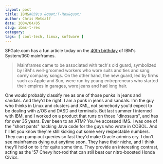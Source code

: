 ```yaml
---
layout: post
title: IBM&#039;s &quot;T-Rex&quot;
author: Chris Metcalf
date: 2004/04/05
slug: ibms-t-rex
category: 
tags: [ cool-tech, linux, software ]
---
```


SFGate.com has a fun article today on the <a href="http://www.sfgate.com/cgi-bin/article.cgi?file=/chronicle/archive/2004/04/05/BUGF75VUUQ1.DTL&type=tech">40th birthday</a> of IBM's System/360 mainframes.
<blockquote>Mainframes came to be associated with tech's old guard, symbolized by IBM's well-groomed workers who wore suits and ties and sang corny company songs.
On the other hand, the new guard, led by firms such as Apple and Sun, were run by young entrepreneurs who started their empires in garages, wore jeans and had long hair.</blockquote>
One would probably classify me as one of those punks in jeans and sandals. And they'd be right. I am a punk in jeans and sandals. I'm the guy who thinks in Linux and clusters and XML, not somebody you'd expect to be dealing with z/OS and DASD and terminals.
But last summer I interned with IBM, and I worked on a product that runs on those "dinosaurs", and has for over 35 years. Ever been to an ATM? You've accessed IMS. I was one of the "short pants" hacking Java code for the guys who wrote in COBOL. And I'll let you know they're still kicking out some very respectable numbers. They can pump out queries so fast they'd make Oracle admins cry.
I don't see mainframes dying out anytime soon. They have their niche, and I think they'll hold on to it for quite some time. They provide an interesting contrast, acting as the '57 Chevy hot-rod that can still beat our nitro-boosted Honda Civics.
